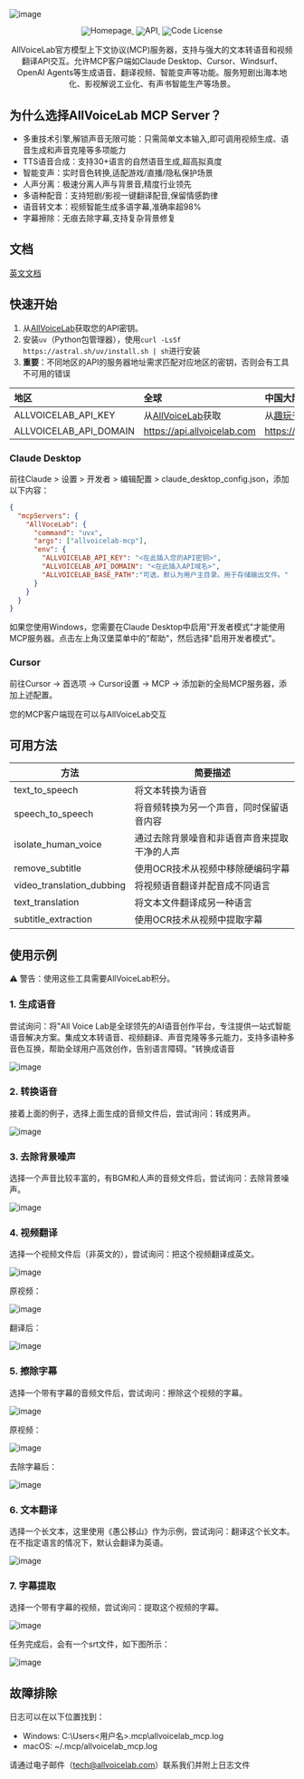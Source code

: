 ![image](./imgs/logo.jpeg)

<div align="center" style="line-height: 1;">
  <a href="https://allvoicelab.cn" target="_blank" style="margin: 2px; color: var(--fgColor-default);">
  <img alt="Homepage" src="https://img.shields.io/badge/HomePage-AllVoiceLab-blue" style="display: inline-block; vertical-align: middle;"/>
  </a>
  <a href="https://www.allvoicelab.cn/docs/introduction" style="margin: 2px;">
    <img alt="API" src="https://img.shields.io/badge/⚡_API-Platform-blue" style="display: inline-block; vertical-align: middle;"/>
  </a>
   <a href="https://github.com/allvoicelab/AllVoiceLab-MCP/blob/main/LICENSE" style="margin: 2px;">
    <img alt="Code License" src="https://img.shields.io/badge/_Code_License-MIT-blue" style="display: inline-block; vertical-align: middle;"/>
  </a>
</div>


<p align="center">
AllVoiceLab官方模型上下文协议(MCP)服务器，支持与强大的文本转语音和视频翻译API交互。允许MCP客户端如Claude Desktop、Cursor、Windsurf、OpenAI Agents等生成语音、翻译视频、智能变声等功能。服务短剧出海本地化、影视解说工业化、有声书智能生产等场景。
</p>

## 为什么选择AllVoiceLab MCP Server？

- 多重技术引擎,解锁声音无限可能：只需简单文本输入,即可调用视频生成、语音生成和声音克隆等多项能力
- TTS语音合成：支持30+语言的自然语音生成,超高拟真度
- 智能变声：实时音色转换,适配游戏/直播/隐私保护场景
- 人声分离：极速分离人声与背景音,精度行业领先
- 多语种配音：支持短剧/影视一键翻译配音,保留情感韵律
- 语音转文本：视频智能生成多语字幕,准确率超98%
- 字幕擦除：无痕去除字幕,支持复杂背景修复

## 文档

[英文文档](../README.md)


## 快速开始

1. 从[AllVoiceLab](https://www.allvoicelab.com/)获取您的API密钥。
2. 安装`uv`（Python包管理器），使用`curl -LsSf https://astral.sh/uv/install.sh | sh`进行安装
3. **重要**：不同地区的API的服务器地址需求匹配对应地区的密钥，否则会有工具不可用的错误

|地区| 全球  | 中国大陆  |
|:--|:-----|:-----|
|ALLVOICELAB_API_KEY| 从[AllVoiceLab](https://www.allvoicelab.com/workbench/api-keys)获取 | 从[趣玩千音](https://www.allvoicelab.cn/workbench/api-keys)获取 |
|ALLVOICELAB_API_DOMAIN| https://api.allvoicelab.com | https://api.allvoicelab.cn |

### Claude Desktop

前往Claude > 设置 > 开发者 > 编辑配置 > claude_desktop_config.json，添加以下内容：
```json
{
  "mcpServers": {
    "AllVoceLab": {
      "command": "uvx",
      "args": ["allvoicelab-mcp"],
      "env": {
        "ALLVOICELAB_API_KEY": "<在此插入您的API密钥>",
        "ALLVOICELAB_API_DOMAIN": "<在此插入API域名>",
        "ALLVOICELAB_BASE_PATH":"可选，默认为用户主目录。用于存储输出文件。"
      }
    }
  }
}
```

如果您使用Windows，您需要在Claude Desktop中启用"开发者模式"才能使用MCP服务器。点击左上角汉堡菜单中的"帮助"，然后选择"启用开发者模式"。

### Cursor
前往Cursor -> 首选项 -> Cursor设置 -> MCP -> 添加新的全局MCP服务器，添加上述配置。

您的MCP客户端现在可以与AllVoiceLab交互

## 可用方法

| 方法 | 简要描述 |
| --- | --- |
| text_to_speech | 将文本转换为语音 |
| speech_to_speech | 将音频转换为另一个声音，同时保留语音内容 |
| isolate_human_voice | 通过去除背景噪音和非语音声音来提取干净的人声 |
| remove_subtitle | 使用OCR技术从视频中移除硬编码字幕 |
| video_translation_dubbing | 将视频语音翻译并配音成不同语言 |
| text_translation | 将文本文件翻译成另一种语言 |
| subtitle_extraction | 使用OCR技术从视频中提取字幕 |

## 使用示例

⚠️ 警告：使用这些工具需要AllVoiceLab积分。

### 1. 生成语音

尝试询问：将"All Voice Lab是全球领先的AI语音创作平台，专注提供一站式智能语音解决方案。集成文本转语音、视频翻译、声音克隆等多元能力，支持多语种多音色互换，帮助全球用户高效创作，告别语言障碍。"转换成语音

![image](./imgs/tts.png)

### 2. 转换语音

接着上面的例子，选择上面生成的音频文件后，尝试询问：转成男声。

![image](./imgs/sts.png)

### 3. 去除背景噪声

选择一个声音比较丰富的，有BGM和人声的音频文件后，尝试询问：去除背景噪声。

![image](./imgs/isolate.png)

### 4. 视频翻译

选择一个视频文件后（非英文的），尝试询问：把这个视频翻译成英文。

![image](./imgs/dubbing.png)

原视频：

![image](./imgs/dubbing_ori.png)

翻译后：

![image](./imgs/dubbing_result.png)


### 5. 擦除字幕

选择一个带有字幕的音频文件后，尝试询问：擦除这个视频的字幕。

![image](./imgs/remove_subtitle.png)

原视频：

![image](./imgs/remove_subtitle_ori.png)

去除字幕后：

![image](./imgs/remove_subtitle_result.png)


### 6. 文本翻译

选择一个长文本，这里使用《愚公移山》作为示例，尝试询问：翻译这个长文本。
在不指定语言的情况下，默认会翻译为英语。

![image](./imgs/text_translate.png)

### 7. 字幕提取

选择一个带有字幕的视频，尝试询问：提取这个视频的字幕。

![image](./imgs/subtitle_extract.png)

任务完成后，会有一个srt文件，如下图所示：

![image](./imgs/subtitle_result.png)

## 故障排除

日志可以在以下位置找到：

- Windows: C:\Users\<用户名>\.mcp\allvoicelab_mcp.log
- macOS: ~/.mcp/allvoicelab_mcp.log

请通过电子邮件（tech@allvoicelab.com）联系我们并附上日志文件